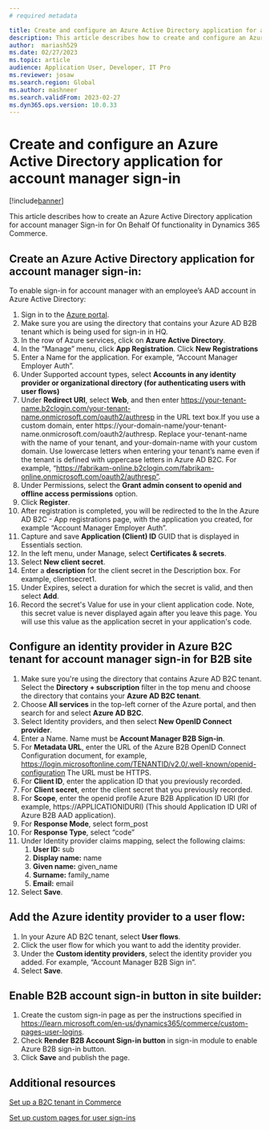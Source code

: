 ```yaml
---
# required metadata

title: Create and configure an Azure Active Directory application for account manager sign-in
description: This article describes how to create and configure an Azure Active Directory application for account Manager sign-in for On Behalf Of functionality.
author:  mariash529
ms.date: 02/27/2023
ms.topic: article
audience: Application User, Developer, IT Pro
ms.reviewer: josaw
ms.search.region: Global
ms.author: mashneer
ms.search.validFrom: 2023-02-27
ms.dyn365.ops.version: 10.0.33
---
```


# Create and configure an Azure Active Directory application for account manager sign-in

[!include[banner](../includes/banner.md)]

This article describes how to create an Azure Active Directory application for account manager Sign-in for On Behalf Of functionality in Dynamics 365 Commerce.

## Create an Azure Active Directory application for account manager sign-in:   

To enable sign-in for account manager with an employee’s AAD account in Azure Active Directory:

1.	Sign in to the [Azure portal](https://portal.azure.com/).
1.	Make sure you are using the directory that contains your Azure AD B2B tenant which is being used for sign-in in HQ.
1.	In the row of Azure services, click on **Azure Active Directory**.
1.	In the “Manage” menu, click **App Registration**. Click **New Registrations**
1.	Enter a Name for the application. For example, “Account Manager Employer Auth”.
1.  Under Supported account types, select **Accounts in any identity provider or organizational directory (for authenticating users with user flows)**
1.  Under **Redirect URI**, select **Web**, and then enter https://your-tenant-name.b2clogin.com/your-tenant-name.onmicrosoft.com/oauth2/authresp in the URL text box.If you use a custom domain, enter https://your-domain-name/your-tenant-name.onmicrosoft.com/oauth2/authresp. Replace your-tenant-name with the name of your tenant, and your-domain-name with your custom domain. Use lowercase letters when entering your tenant’s name even if the tenant is defined with uppercase letters in Azure AD B2C. For example, “https://fabrikam-online.b2clogin.com/fabrikam-online.onmicrosoft.com/oauth2/authresp”.
1.  Under Permissions, select the **Grant admin consent to openid and offline access permissions** option.
1.	Click **Register**.
1.	After registration is completed, you will be redirected to the In the Azure AD B2C - App registrations page, with the application you created, for example “Account Manager Employer Auth”.
1.	Capture and save **Application (Client) ID** GUID that is displayed in Essentials section. 
1.	In the left menu, under Manage, select **Certificates & secrets**.
1.	Select **New client secret**.
1.	Enter a **description** for the client secret in the Description box. For example, clientsecret1.
1.	Under Expires, select a duration for which the secret is valid, and then select **Add**.
1.	Record the secret's Value for use in your client application code. Note, this secret value is never displayed again after you leave this page. You will use this value as the application secret in your application's code.

## Configure an identity provider in Azure B2C tenant for account manager sign-in for B2B site
1.	Make sure you're using the directory that contains Azure AD B2C tenant. Select the **Directory + subscription** filter in the top menu and choose the directory that contains your **Azure AD B2C tenant**.
1.	Choose **All services** in the top-left corner of the Azure portal, and then search for and select **Azure AD B2C**.
1.	Select Identity providers, and then select **New OpenID Connect provider**.
1.	Enter a Name. Name must be **Account Manager B2B Sign-in**.
1. For **Metadata URL**, enter the URL of the Azure B2B OpenID Connect Configuration document, for example, https://login.microsoftonline.com/TENANTID/v2.0/.well-known/openid-configuration The URL must be HTTPS. 
1.	For **Client ID**, enter the application ID that you previously recorded.
1.	For **Client secret**, enter the client secret that you previously recorded.
1.	For **Scope**, enter the openid profile Azure B2B Application ID URI (for example, https://APPLICATIONIDURI) (This should Application ID URI of Azure B2B AAD application).
1.	For **Response Mode**, select form_post
1.	For **Response Type**, select “code”
1.	Under Identity provider claims mapping, select the following claims:
    1. **User ID:** sub
    1. **Display name:** name
    1. **Given name:** given_name
    1. **Surname:** family_name
    1. **Email:** email
1.	Select **Save**.

## Add the Azure identity provider to a user flow:
1.	In your Azure AD B2C tenant, select **User flows**.
1.	Click the user flow for which you want to add the identity provider.
1.	Under the **Custom identity providers**, select the identity provider you added. For example, “Account Manager B2B Sign in”.
1.	Select **Save**.

## Enable B2B account sign-in button in site builder:
1.	Create the custom sign-in page as per the instructions specified in https://learn.microsoft.com/en-us/dynamics365/commerce/custom-pages-user-logins.
2.	Check **Render B2B Account Sign-in button** in sign-in module to enable Azure B2B sign-in button.
3.	Click **Save** and publish the page.

## Additional resources

[Set up a B2C tenant in Commerce](set-up-b2c-tenant.md)

[Set up custom pages for user sign-ins](custom-pages-user-logins.md)

